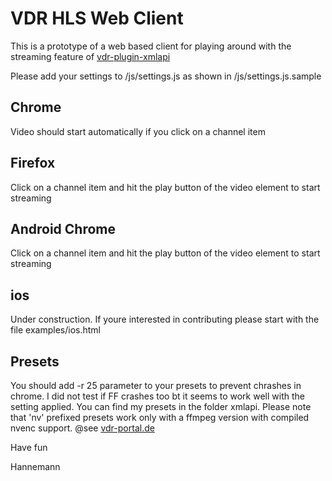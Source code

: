 # VDR HLS Web Client

This is a prototype of a web based client for playing around with the streaming feature of [vdr-plugin-xmlapi](https://github.com/nanohcv/vdr-plugin-xmlapi)

Please add your settings to /js/settings.js as shown in /js/settings.js.sample

## Chrome
Video should start automatically if you click on a channel item

## Firefox
Click on a channel item and hit the play button of the video element to start streaming

## Android Chrome
Click on a channel item and hit the play button of the video element to start streaming

## ios
Under construction. If youre interested in contributing please start with the file examples/ios.html

## Presets
You should add -r 25 parameter to your presets to prevent chrashes in chrome. I did not test if FF crashes too bt it seems to work well with the setting applied.
You can find my presets in the folder xmlapi. Please note that 'nv' prefixed presets work only with a ffmpeg version with compiled nvenc support.
@see [vdr-portal.de](http://www.vdr-portal.de/board19-verschiedenes/board10-verschiedenes/128687-transkodieren-mit-nvidia-kepler-graka-unter-linux-mit-ffmpeg-es-geht/)

Have fun

Hannemann